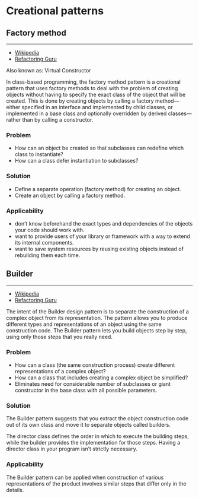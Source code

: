 # Creational patterns

## Factory method

---

- [Wikipedia](https://en.wikipedia.org/wiki/Factory_method_pattern)
- [Refactoring Guru](https://refactoring.guru/design-patterns/factory-method)

Also known as: Virtual Constructor

In class-based programming, the factory method pattern is a creational pattern that uses factory methods to deal with the problem of creating objects without having to specify the exact class of the object that will be created. This is done by creating objects by calling a factory method—either specified in an interface and implemented by child classes, or implemented in a base class and optionally overridden by derived classes—rather than by calling a constructor.

### Problem

- How can an object be created so that subclasses can redefine which class to instantiate?
- How can a class defer instantiation to subclasses?

### Solution

- Define a separate operation (factory method) for creating an object.
- Create an object by calling a factory method.

### Applicability

- don’t know beforehand the exact types and dependencies of the objects your code should work with.
- want to provide users of your library or framework with a way to extend its internal components.
- want to save system resources by reusing existing objects instead of rebuilding them each time.

## Builder

---

- [Wikipedia](https://en.wikipedia.org/wiki/Builder_pattern)
- [Refactoring Guru](https://refactoring.guru/design-patterns/builder)

The intent of the Builder design pattern is to separate the construction of a complex object from its representation. The pattern allows you to produce different types and representations of an object using the same construction code. The Builder pattern lets you build objects step by step, using only those steps that you really need.

### Problem

- How can a class (the same construction process) create different representations of a complex object?
- How can a class that includes creating a complex object be simplified?
- Eliminates need for considerable number of subclasses or giant constructor in the base class with all possible parameters.

### Solution

The Builder pattern suggests that you extract the object construction code out of its own class and move it to separate objects called builders.

The director class defines the order in which to execute the building steps, while the builder provides the implementation for those steps. Having a director class in your program isn’t strictly necessary.

### Applicability

The Builder pattern can be applied when construction of various representations of the product involves similar steps that differ only in the details.


